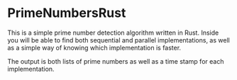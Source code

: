 # PrimeNumbersRust

This is a simple prime number detection algorithm written in Rust. Inside you will be able to find both sequential and parallel implementations, as well as a simple way of knowing which implementation is faster.

The output is both lists of prime numbers as well as a time stamp for each implementation.
